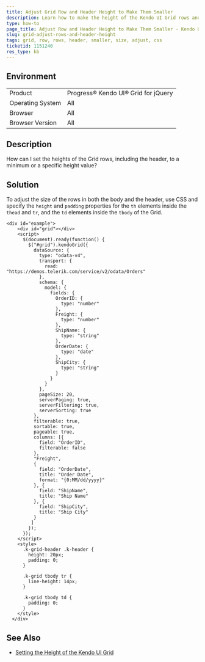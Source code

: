 ```yaml
---
title: Adjust Grid Row and Header Height to Make Them Smaller
description: Learn how to make the height of the Kendo UI Grid rows and header smaller.
type: how-to
page_title: Adjust Row and Header Height to Make Them Smaller - Kendo UI for jQuery Data Grid
slug: grid-adjust-rows-and-header-height
tags: grid, row, rows, header, smaller, size, adjust, css
ticketid: 1151240
res_type: kb
---
```


## Environment

<table>
 <tr>
  <td>Product</td>
  <td>Progress® Kendo UI® Grid for jQuery</td>
 </tr>
 <tr>
  <td>Operating System</td>
  <td>All</td>
 </tr>
 <tr>
  <td>Browser</td>
  <td>All</td>
 </tr>
 <tr>
  <td>Browser Version</td>
  <td>All</td>
 </tr>
</table>

## Description

How can I set the heights of the Grid rows, including the header, to a minimum or a specific height value?

## Solution

To adjust the size of the rows in both the body and the header, use CSS and specify the `height` and `padding` properties for the `th` elements inside the `thead` and `tr`, and the `td` elements inside the `tbody` of the Grid.

```dojo
<div id="example">
    <div id="grid"></div>
    <script>
      $(document).ready(function() {
        $("#grid").kendoGrid({
          dataSource: {
            type: "odata-v4",
            transport: {
              read: "https://demos.telerik.com/service/v2/odata/Orders"
            },
            schema: {
              model: {
                fields: {
                  OrderID: {
                    type: "number"
                  },
                  Freight: {
                    type: "number"
                  },
                  ShipName: {
                    type: "string"
                  },
                  OrderDate: {
                    type: "date"
                  },
                  ShipCity: {
                    type: "string"
                  }
                }
              }
            },
            pageSize: 20,
            serverPaging: true,
            serverFiltering: true,
            serverSorting: true
          },
          filterable: true,
          sortable: true,
          pageable: true,
          columns: [{
            field: "OrderID",
            filterable: false
          },
          "Freight",
          {
            field: "OrderDate",
            title: "Order Date",
            format: "{0:MM/dd/yyyy}"
          }, {
            field: "ShipName",
            title: "Ship Name"
          }, {
            field: "ShipCity",
            title: "Ship City"
          }
         ]
        });
      });
    </script>
    <style>
      .k-grid-header .k-header {
        height: 20px;
        padding: 0;
      }

      .k-grid tbody tr {
        line-height: 14px;
      }

      .k-grid tbody td {
        padding: 0;
      }
    </style>
  </div>
```

## See Also

* [Setting the Height of the Kendo UI Grid](https://docs.telerik.com/kendo-ui/controls/grid/appearance#height)

